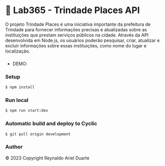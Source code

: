 # 🚀 Lab365 - Trindade Places API

O projeto Trindade Places é uma iniciativa importante da prefeitura de Trindade para fornecer informações precisas e atualizadas sobre as instituições que prestam serviços públicos na cidade. Através da API desenvolvida em Node.js, os usuários poderão pesquisar, criar, atualizar e excluir informações sobre essas instituições, como nome do lugar e localização.

### 

- DEMO: 

### Setup

```bash
$ npm install

```

### Run local

```bash
$ npm run start:dev

```

### Automatic build and deploy to Cyclic

```bash
$ git pull origin development

```

### Author

© 2023 Copyright Reynaldo Ariel Duarte
